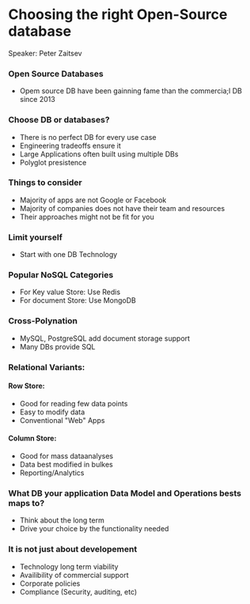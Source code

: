 # Choosing the right Open-Source database
Speaker: Peter Zaitsev

### Open Source Databases
* Opem source DB have been gainning fame than the commercia;l DB since 2013

### Choose DB or databases?
* There is no perfect DB for every use case
* Engineering tradeoffs ensure it
* Large Applications often built using multiple DBs
* Polyglot presistence

### Things to consider
* Majority of apps are not Google or Facebook
* Majority of companies does not have their team and resources
* Their approaches might not be fit for you

### Limit yourself
* Start with one DB Technology

### Popular NoSQL Categories
* For Key value Store: Use Redis
* For document Store: Use MongoDB

### Cross-Polynation
* MySQL, PostgreSQL add document storage support
* Many DBs provide SQL

### Relational Variants:
#### Row Store:
* Good for reading few data points
* Easy to modify data
* Conventional "Web" Apps
#### Column Store:
* Good for mass dataanalyses
* Data best modified in bulkes
* Reporting/Analytics

### What DB your application Data Model and Operations bests maps to?
* Think about the long term
* Drive your choice by the functionality needed

### It is not just about developement
* Technology long term viability
* Availibility of commercial support
* Corporate policies
* Compliance (Security, auditing, etc)
